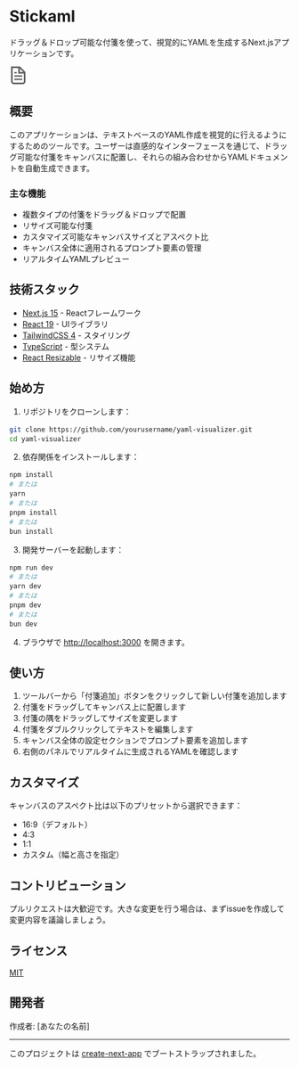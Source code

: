# Stickaml

ドラッグ＆ドロップ可能な付箋を使って、視覚的にYAMLを生成するNext.jsアプリケーションです。

![YAMLビジュアライザー](./public/file.svg)

## 概要

このアプリケーションは、テキストベースのYAML作成を視覚的に行えるようにするためのツールです。ユーザーは直感的なインターフェースを通じて、ドラッグ可能な付箋をキャンバスに配置し、それらの組み合わせからYAMLドキュメントを自動生成できます。

### 主な機能

- 複数タイプの付箋をドラッグ＆ドロップで配置
- リサイズ可能な付箋
- カスタマイズ可能なキャンバスサイズとアスペクト比
- キャンバス全体に適用されるプロンプト要素の管理
- リアルタイムYAMLプレビュー

## 技術スタック

- [Next.js 15](https://nextjs.org/) - Reactフレームワーク
- [React 19](https://react.dev/) - UIライブラリ
- [TailwindCSS 4](https://tailwindcss.com/) - スタイリング
- [TypeScript](https://www.typescriptlang.org/) - 型システム
- [React Resizable](https://github.com/react-grid-layout/react-resizable) - リサイズ機能

## 始め方

1. リポジトリをクローンします：

```bash
git clone https://github.com/yourusername/yaml-visualizer.git
cd yaml-visualizer
```

2. 依存関係をインストールします：

```bash
npm install
# または
yarn
# または
pnpm install
# または
bun install
```

3. 開発サーバーを起動します：

```bash
npm run dev
# または
yarn dev
# または
pnpm dev
# または
bun dev
```

4. ブラウザで [http://localhost:3000](http://localhost:3000) を開きます。

## 使い方

1. ツールバーから「付箋追加」ボタンをクリックして新しい付箋を追加します
2. 付箋をドラッグしてキャンバス上に配置します
3. 付箋の隅をドラッグしてサイズを変更します
4. 付箋をダブルクリックしてテキストを編集します
5. キャンバス全体の設定セクションでプロンプト要素を追加します
6. 右側のパネルでリアルタイムに生成されるYAMLを確認します

## カスタマイズ

キャンバスのアスペクト比は以下のプリセットから選択できます：
- 16:9（デフォルト）
- 4:3
- 1:1
- カスタム（幅と高さを指定）

## コントリビューション

プルリクエストは大歓迎です。大きな変更を行う場合は、まずissueを作成して変更内容を議論しましょう。

## ライセンス

[MIT](https://choosealicense.com/licenses/mit/)

## 開発者

作成者: [あなたの名前]

---

このプロジェクトは [create-next-app](https://nextjs.org/docs/app/api-reference/cli/create-next-app) でブートストラップされました。
